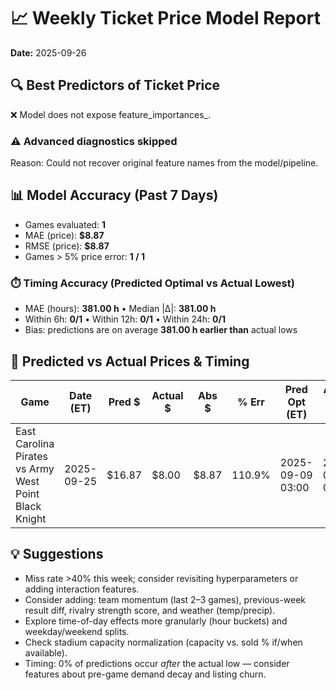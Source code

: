 # 📈 Weekly Ticket Price Model Report
**Date:** 2025-09-26

## 🔍 Best Predictors of Ticket Price

❌ Model does not expose feature_importances_.

### ⚠️ Advanced diagnostics skipped
Reason: Could not recover original feature names from the model/pipeline.

## 📊 Model Accuracy (Past 7 Days)

- Games evaluated: **1**
- MAE (price): **$8.87**
- RMSE (price): **$8.87**
- Games > 5% price error: **1 / 1**

### ⏱️ Timing Accuracy (Predicted Optimal vs Actual Lowest)
- MAE (hours): **381.00 h**  •  Median |Δ|: **381.00 h**
- Within 6h: **0/1**  •  Within 12h: **0/1**  •  Within 24h: **0/1**
- Bias: predictions are on average **381.00 h earlier than** actual lows

## 🎯 Predicted vs Actual Prices & Timing

| Game | Date (ET) | Pred $ | Actual $ | Abs $ | % Err | Pred Opt (ET) | Actual Low (ET) | Abs Δ (h) |
|------|--------------------|--------|----------|-------|-------|----------------------|-------------------------|-----------|
| East Carolina Pirates vs Army West Point Black Knight | 2025-09-25 | $16.87 | $8.00 | $8.87 | 110.9% | 2025-09-09 03:00 | 2025-09-25 00:00 | 381.00 |

## 💡 Suggestions
- Miss rate >40% this week; consider revisiting hyperparameters or adding interaction features.
- Consider adding: team momentum (last 2–3 games), previous-week result diff, rivalry strength score, and weather (temp/precip).
- Explore time-of-day effects more granularly (hour buckets) and weekday/weekend splits.
- Check stadium capacity normalization (capacity vs. sold % if/when available).
- Timing: 0% of predictions occur *after* the actual low — consider features about pre-game demand decay and listing churn.